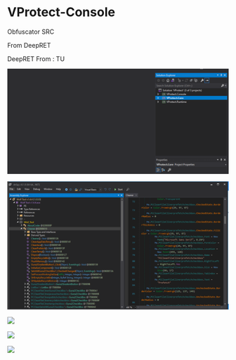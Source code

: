 # VProtect-Console
Obfuscator SRC

From  DeepRET

DeepRET From : TU


![](v1.PNG)

![](v2.PNG)

![](DeepRET3.PNG)

![](DeepRET1.PNG)

![](DeepRET2.PNG)

